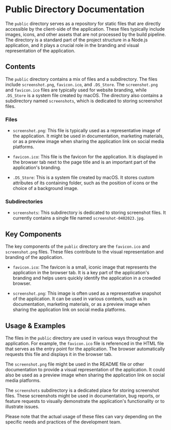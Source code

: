 
# Public Directory Documentation

The `public` directory serves as a repository for static files that are directly accessible by the client-side of the application. These files typically include images, icons, and other assets that are not processed by the build pipeline. The directory is a standard part of the project structure in a Node.js application, and it plays a crucial role in the branding and visual representation of the application.

## Contents

The `public` directory contains a mix of files and a subdirectory. The files include `screenshot.png`, `favicon.ico`, and `.DS_Store`. The `screenshot.png` and `favicon.ico` files are typically used for website branding, while `.DS_Store` is a system file created by macOS. The directory also contains a subdirectory named `screenshots`, which is dedicated to storing screenshot files.

### Files

- `screenshot.png`: This file is typically used as a representative image of the application. It might be used in documentation, marketing materials, or as a preview image when sharing the application link on social media platforms.

- `favicon.ico`: This file is the favicon for the application. It is displayed in the browser tab next to the page title and is an important part of the application's branding.

- `.DS_Store`: This is a system file created by macOS. It stores custom attributes of its containing folder, such as the position of icons or the choice of a background image.

### Subdirectories

- `screenshots`: This subdirectory is dedicated to storing screenshot files. It currently contains a single file named `screenshot-0402023.jpg`.

## Key Components

The key components of the `public` directory are the `favicon.ico` and `screenshot.png` files. These files contribute to the visual representation and branding of the application.

- `favicon.ico`: The favicon is a small, iconic image that represents the application in the browser tab. It is a key part of the application's branding and helps users quickly identify the application in a crowded browser.

- `screenshot.png`: This image is often used as a representative snapshot of the application. It can be used in various contexts, such as in documentation, marketing materials, or as a preview image when sharing the application link on social media platforms.

## Usage & Examples

The files in the `public` directory are used in various ways throughout the application. For example, the `favicon.ico` file is referenced in the HTML file that serves as the entry point for the application. The browser automatically requests this file and displays it in the browser tab.

The `screenshot.png` file might be used in the README file or other documentation to provide a visual representation of the application. It could also be used as a preview image when sharing the application link on social media platforms.

The `screenshots` subdirectory is a dedicated place for storing screenshot files. These screenshots might be used in documentation, bug reports, or feature requests to visually demonstrate the application's functionality or to illustrate issues.

Please note that the actual usage of these files can vary depending on the specific needs and practices of the development team.
